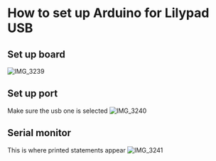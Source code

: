 # How to set up Arduino for Lilypad USB

## Set up board 
![IMG_3239](https://user-images.githubusercontent.com/72460026/114313637-35655400-9ac5-11eb-9b05-33df43900e0c.jpg)

## Set up port
Make sure the usb one is selected
![IMG_3240](https://user-images.githubusercontent.com/72460026/114313643-3dbd8f00-9ac5-11eb-88e1-1e6f6f39bc64.jpg)

## Serial monitor
This is where printed statements appear
![IMG_3241](https://user-images.githubusercontent.com/72460026/114313685-7fe6d080-9ac5-11eb-8ccc-bd5e2826f006.jpg)
